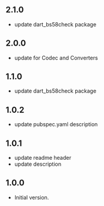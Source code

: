 ## 2.1.0

- update dart_bs58check package

## 2.0.0

- update for Codec and Converters

## 1.1.0

- update dart_bs58check package

## 1.0.2

- update pubspec.yaml description

## 1.0.1

- update readme header
- update description

## 1.0.0

- Initial version.
